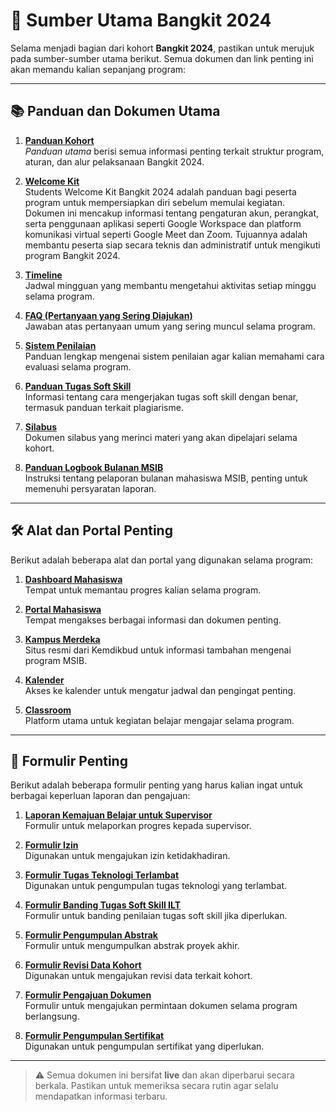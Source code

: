 # 🌟 Sumber Utama Bangkit 2024

Selama menjadi bagian dari kohort **Bangkit 2024**, pastikan untuk merujuk pada sumber-sumber utama berikut. Semua dokumen dan link penting ini akan memandu kalian sepanjang program:

---

## 📚 Panduan dan Dokumen Utama

1. **[Panduan Kohort](https://bangkit.dev/CohortGuideBangkit2024Batch2)**  
   _Panduan utama_ berisi semua informasi penting terkait struktur program, aturan, dan alur pelaksanaan Bangkit 2024.

2. **[Welcome Kit](https://bangkit.dev/WelcomeKitBangkit2024Batch2)**  
  Students Welcome Kit Bangkit 2024 adalah panduan bagi peserta program untuk mempersiapkan diri sebelum memulai kegiatan. Dokumen ini mencakup informasi tentang pengaturan akun, perangkat, serta penggunaan aplikasi seperti Google Workspace dan platform komunikasi virtual seperti Google Meet dan Zoom. Tujuannya adalah membantu peserta siap secara teknis dan administratif untuk mengikuti program Bangkit 2024.

3. **[Timeline](https://bangkit.dev/Bangkit2024H2-WeeklyTimeline)**  
   Jadwal mingguan yang membantu mengetahui aktivitas setiap minggu selama program.

4. **[FAQ (Pertanyaan yang Sering Diajukan)](https://bangkit.dev/Bangkit2024FAQ)**  
   Jawaban atas pertanyaan umum yang sering muncul selama program.

5. **[Sistem Penilaian](https://bangkit.dev/BangkitAssessmentSystem)**  
   Panduan lengkap mengenai sistem penilaian agar kalian memahami cara evaluasi selama program.

6. **[Panduan Tugas Soft Skill](https://bangkit.dev/SoftSkillAssignmentPlagiarismGuidelines)**  
   Informasi tentang cara mengerjakan tugas soft skill dengan benar, termasuk panduan terkait plagiarisme.

7. **[Silabus](https://drive.google.com/file/d/1E4Dk4tbh7tq2XhxklIeKYiircmRajafw/view?usp=sharing)**  
   Dokumen silabus yang merinci materi yang akan dipelajari selama kohort.

8. **[Panduan Logbook Bulanan MSIB](https://pusatinformasi.kampusmerdeka.kemdikbud.go.id/hc/en-us/articles/29500656534297-Cara-Membuat-Laporan-Bulanan-Mahasiswa-MSIB-6)**  
   Instruksi tentang pelaporan bulanan mahasiswa MSIB, penting untuk memenuhi persyaratan laporan.

---

## 🛠️ Alat dan Portal Penting

Berikut adalah beberapa alat dan portal yang digunakan selama program:

1. **[Dashboard Mahasiswa](https://dashboard.bangkit.academy/)**  
   Tempat untuk memantau progres kalian selama program.

2. **[Portal Mahasiswa](https://dashboard.bangkit.academy/student-portal)**  
   Tempat mengakses berbagai informasi dan dokumen penting.

3. **[Kampus Merdeka](https://kampusmerdeka.kemdikbud.go.id/)**  
   Situs resmi dari Kemdikbud untuk informasi tambahan mengenai program MSIB.

4. **[Kalender](https://calendar.google.com/)**  
   Akses ke kalender untuk mengatur jadwal dan pengingat penting.

5. **[Classroom](https://classroom.google.com/)**  
   Platform utama untuk kegiatan belajar mengajar selama program.

---

## 📝 Formulir Penting

Berikut adalah beberapa formulir penting yang harus kalian ingat untuk berbagai keperluan laporan dan pengajuan:

1. **[Laporan Kemajuan Belajar untuk Supervisor](https://bangkit.dev/2024Batch2_SupervisorReport)**  
   Formulir untuk melaporkan progres kepada supervisor.

2. **[Formulir Izin](https://bangkit.dev/PermissionForm2024H2)**  
   Digunakan untuk mengajukan izin ketidakhadiran.

3. **[Formulir Tugas Teknologi Terlambat](https://bangkit.dev/LateTechAssignment2024H2)**  
   Digunakan untuk pengumpulan tugas teknologi yang terlambat.

4. **[Formulir Banding Tugas Soft Skill ILT](https://bangkit.dev/SSAssignmentAppeals-24H2)**  
   Formulir untuk banding penilaian tugas soft skill jika diperlukan.

5. **[Formulir Pengumpulan Abstrak](https://bangkit.dev/AbstractSubmission2024H2)**  
   Formulir untuk mengumpulkan abstrak proyek akhir.

6. **[Formulir Revisi Data Kohort](https://bangkit.dev/CohortDataRevise)**  
   Digunakan untuk mengajukan revisi data terkait kohort.

7. **[Formulir Pengajuan Dokumen](https://bangkit.dev/DocReq2024H2)**  
   Formulir untuk mengajukan permintaan dokumen selama program berlangsung.

8. **[Formulir Pengumpulan Sertifikat](https://bangkit.dev/CertificateSubmission2024H2)**  
   Digunakan untuk pengumpulan sertifikat yang diperlukan.

---

> ⚠️ Semua dokumen ini bersifat **live** dan akan diperbarui secara berkala. Pastikan untuk memeriksa secara rutin agar selalu mendapatkan informasi terbaru.
